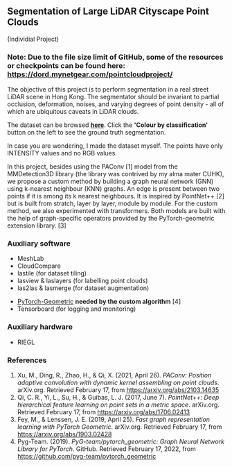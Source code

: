 ## Segmentation of Large LiDAR Cityscape Point Clouds

(Individial Project)

### Note: Due to the file size limit of GitHub, some of the resources or checkpoints can be found here: https://dord.mynetgear.com/pointcloudproject/

The objective of this project is to perform segmentation in a real street LiDAR scene in Hong Kong. The segmentator should be invariant to partial occlusion, deformation, noises, and varying degrees of point density - all of which are ubiquitous caveats in LiDAR clouds.

The dataset can be browsed **[here](https://dord.mynetgear.com:5001/static/potree/index.html)**. Click the **'Colour by classification'** button on the left to see the ground truth segmentation.

In case you are wondering, I made the dataset myself. The points have only INTENSITY values and no RGB values.

In this project, besides using the PAConv [1] model from the MMDetection3D library (the library was contrived by my alma mater CUHK), we propose a custom method by building a graph neural network (GNN) using k-nearest neighbour (KNN) graphs. An edge is present between two points if it is among its k nearest neighbours. It is inspired by PointNet++ [2] but is built from stratch, layer by layer, module by module. For the custom method, we also experimented with transformers. Both models are built with the help of graph-specific operators provided by the PyTorch-geometric extension library. [3]

### Auxiliary software
* MeshLab
* CloudCompare
* lastile (for dataset tiling)
* lasview & laslayers (for labelling point clouds)
* las2las & lasmerge (for dataset augmentation)
<!-- * [labelCloud](https://github.com/ch-sa/labelCloud) *for labelling vehicles* -->
* [PyTorch-Geometric](https://github.com/pyg-team/pytorch_geometric) **needed by the custom algorithm** [4]
* Tensorboard (for logging and monitoring)

### Auxiliary hardware
* RIEGL

### References
<!--
1. Yan, Y., Mao, Y., & Li, B. (2018, October 6). *SECOND: Sparsely embedded convolutional detection*. MDPI. Retrieved February 17, 2022, from https://www.mdpi.com/1424-8220/18/10/3337
2. Lang, A. H., Vora, S., Caesar, H., Zhou, L., Yang, J., & Beijbom, O. (2019, May 7). *PointPillars: Fast encoders for object detection from point clouds*. arXiv.org. Retrieved February 17, 2022, from https://arxiv.org/abs/1812.05784
3. Qi, C. R., Litany, O., He, K., & Guibas, L. J. (2019, August 22). *VoteNet: Deep Hough voting for 3D object detection in point cluds*. arXiv.org. Retrieved February 17, 2022, from https://arxiv.org/abs/1904.09664
-->

1. Xu, M., Ding, R., Zhao, H., & Qi, X. (2021, April 26). *PAConv: Position adaptive convolution with dynamic kernel assembling on point clouds*. arXiv.org. Retrieved February 17, from https://arxiv.org/abs/2103.14635 
2. Qi, C. R., Yi, L., Su, H., & Guibas, L. J. (2017, June 7). *PointNet++: Deep hierarchical feature learning on point sets in a metric space*. arXiv.org. Retrieved February 17, from https://arxiv.org/abs/1706.02413 
3. Fey, M., & Lenssen, J. E. (2019, April 25). *Fast graph representation learning with PyTorch Geometric*. arXiv.org. Retrieved February 17, from https://arxiv.org/abs/1903.02428
4. Pyg-Team. (2019). *PyG-team/pytorch_geometric: Graph Neural Network Library for PyTorch*. GitHub. Retrieved February 17, 2022, from https://github.com/pyg-team/pytorch_geometric
